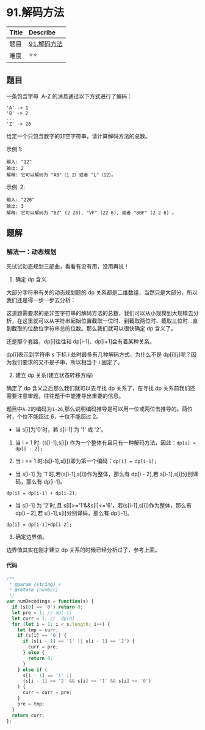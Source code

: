 # 91.解码方法

| Title | Describe                                                     |
| :---- | :----------------------------------------------------------- |
| 题目  | [91.解码方法](https://leetcode-cn.com/problems/decode-ways/) |
| 难度  | ⭐⭐                                                         |

## 题目

一条包含字母  A-Z 的消息通过以下方式进行了编码：

```
'A' -> 1
'B' -> 2
...
'Z' -> 26
```

给定一个只包含数字的非空字符串，请计算解码方法的总数。

示例 1:

```
输入: "12"
输出: 2
解释: 它可以解码为 "AB"（1 2）或者 "L"（12）。
```

示例  2:

```
输入: "226"
输出: 3
解释: 它可以解码为 "BZ" (2 26), "VF" (22 6), 或者 "BBF" (2 2 6) 。
```

## 题解

### 解法一：动态规划

先试试动态规划三部曲，看看有没有用，没用再说！

1. 确定 dp 含义

大部分字符串有关的动态规划题的 dp 关系都是二维数组，当然只是大部分，所以我们还是得一步一步去分析：

这道题需要求的是非空字符串的解码方法的总数，我们可以从小规模到大规模去分析，在这里就可以从字符串起始位置截取一位时、到截取两位时、截取三位时...直到截取的位数位字符串总的位数。那么我们就可以很快确定 dp 含义了。

还是那个套路，dp[i]往往和 dp[i-1]、dp[i+1]会有着某种关系。

dp[i]表示到字符串 s 下标 i 处时最多有几种解码方式，为什么不是 dp[i][j]呢？因为我们要求的又不是子串，所以相当于 i 固定了。

2. 建立 dp 关系(建立状态转移方程)

确定了 dp 含义之后那么我们就可以去寻找 dp 关系了，在寻找 dp 关系前我们还需要注意审题，往往题干中能推导出重要的信息。

题目中`A-Z`的编码为`1-26`,那么说明编码推导是可以用一位或两位去推导的。两位时，个位不能超过 6，十位不能超过 2。

- 当 s[i]为'0'时，若 s[i-1] 为 '1' 或 '2'。

1. 当 i > 1 时: (s[i-1],s[i]) 作为一个整体有且只有一种解码方法，因此：`dp[i] = dp[i - 2];`

2. 当 i == 1 时:(s[i-1],s[i])即为第一个编码：`dp[i] = dp[i-1];`

- 当 s[i-1] 为 '1'时,若(s[i-1],s[i])作为整体，那么有 dp[i - 2],若 s[i-1],s[i]分别译码，那么有 dp[i-1]。

```
dp[i] = dp[i-1] + dp[i-2];
```

- 当 s[i-1] 为 '2'时,且 s[i]>='1'&&s[i]<='6'，若(s[i-1],s[i])作为整体，那么有 dp[i - 2],若 s[i-1],s[i]分别译码，那么有 dp[i-1]。

```
dp[i] = dp[i-1]+dp[i-2];
```

3. 确定边界值。

边界值其实在刚才建立 dp 关系的时候已经分析过了，参考上面。

#### 代码

```javascript
/**
 * @param {string} s
 * @return {number}
 */
var numDecodings = function(s) {
  if (s[0] == '0') return 0;
  let pre = 1; // dp[-1]
  let curr = 1; //  dp[0]
  for (let i = 1; i < s.length; i++) {
    let tmp = curr;
    if (s[i] == '0') {
      if (s[i - 1] == '1' || s[i - 1] == '2') {
        curr = pre;
      } else {
        return 0;
      }
    } else if (
      s[i - 1] == '1' ||
      (s[i - 1] == '2' && s[i] >= '1' && s[i] <= '6')
    ) {
      curr = curr + pre;
    }
    pre = tmp;
  }
  return curr;
};
```
